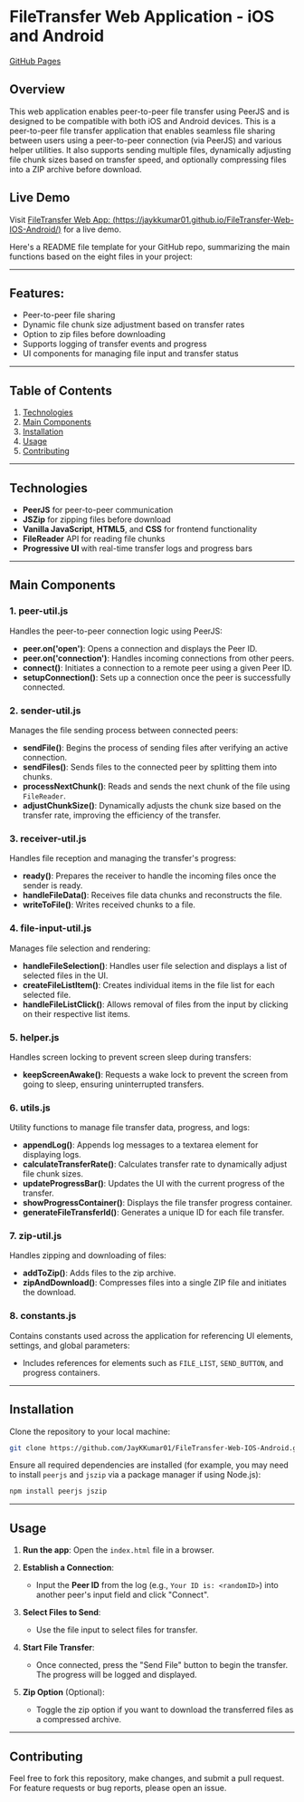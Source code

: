 # FileTransfer Web Application - iOS and Android

[GitHub Pages](https://jaykkumar01.github.io/FileTransfer-Web-IOS-Android/)

## Overview

This web application enables peer-to-peer file transfer using PeerJS and is designed to be compatible with both iOS and Android devices. This is a peer-to-peer file transfer application that enables seamless file sharing between users using a peer-to-peer connection (via PeerJS) and various helper utilities. It also supports sending multiple files, dynamically adjusting file chunk sizes based on transfer speed, and optionally compressing files into a ZIP archive before download.

## Live Demo

Visit [FileTransfer Web App: (https://jaykkumar01.github.io/FileTransfer-Web-IOS-Android/)](https://jaykkumar01.github.io/FileTransfer-Web-IOS-Android/) for a live demo.

Here's a README file template for your GitHub repo, summarizing the main functions based on the eight files in your project:

---

## Features:
- Peer-to-peer file sharing
- Dynamic file chunk size adjustment based on transfer rates
- Option to zip files before downloading
- Supports logging of transfer events and progress
- UI components for managing file input and transfer status

---

## Table of Contents
1. [Technologies](#technologies)
2. [Main Components](#main-components)
3. [Installation](#installation)
4. [Usage](#usage)
5. [Contributing](#contributing)

---

## Technologies

- **PeerJS** for peer-to-peer communication
- **JSZip** for zipping files before download
- **Vanilla JavaScript**, **HTML5**, and **CSS** for frontend functionality
- **FileReader** API for reading file chunks
- **Progressive UI** with real-time transfer logs and progress bars

---

## Main Components

### 1. **peer-util.js**
Handles the peer-to-peer connection logic using PeerJS:
- **peer.on('open')**: Opens a connection and displays the Peer ID.
- **peer.on('connection')**: Handles incoming connections from other peers.
- **connect()**: Initiates a connection to a remote peer using a given Peer ID.
- **setupConnection()**: Sets up a connection once the peer is successfully connected.

### 2. **sender-util.js**
Manages the file sending process between connected peers:
- **sendFile()**: Begins the process of sending files after verifying an active connection.
- **sendFiles()**: Sends files to the connected peer by splitting them into chunks.
- **processNextChunk()**: Reads and sends the next chunk of the file using `FileReader`.
- **adjustChunkSize()**: Dynamically adjusts the chunk size based on the transfer rate, improving the efficiency of the transfer.

### 3. **receiver-util.js**
Handles file reception and managing the transfer's progress:
- **ready()**: Prepares the receiver to handle the incoming files once the sender is ready.
- **handleFileData()**: Receives file data chunks and reconstructs the file.
- **writeToFile()**: Writes received chunks to a file.

### 4. **file-input-util.js**
Manages file selection and rendering:
- **handleFileSelection()**: Handles user file selection and displays a list of selected files in the UI.
- **createFileListItem()**: Creates individual items in the file list for each selected file.
- **handleFileListClick()**: Allows removal of files from the input by clicking on their respective list items.

### 5. **helper.js**
Handles screen locking to prevent screen sleep during transfers:
- **keepScreenAwake()**: Requests a wake lock to prevent the screen from going to sleep, ensuring uninterrupted transfers.

### 6. **utils.js**
Utility functions to manage file transfer data, progress, and logs:
- **appendLog()**: Appends log messages to a textarea element for displaying logs.
- **calculateTransferRate()**: Calculates transfer rate to dynamically adjust file chunk sizes.
- **updateProgressBar()**: Updates the UI with the current progress of the transfer.
- **showProgressContainer()**: Displays the file transfer progress container.
- **generateFileTransferId()**: Generates a unique ID for each file transfer.

### 7. **zip-util.js**
Handles zipping and downloading of files:
- **addToZip()**: Adds files to the zip archive.
- **zipAndDownload()**: Compresses files into a single ZIP file and initiates the download.

### 8. **constants.js**
Contains constants used across the application for referencing UI elements, settings, and global parameters:
- Includes references for elements such as `FILE_LIST`, `SEND_BUTTON`, and progress containers.

---

## Installation

Clone the repository to your local machine:

```bash
git clone https://github.com/JayKKumar01/FileTransfer-Web-IOS-Android.git
```

Ensure all required dependencies are installed (for example, you may need to install `peerjs` and `jszip` via a package manager if using Node.js):

```bash
npm install peerjs jszip
```

---

## Usage

1. **Run the app**: Open the `index.html` file in a browser.
   
2. **Establish a Connection**:
   - Input the **Peer ID** from the log (e.g., `Your ID is: <randomID>`) into another peer's input field and click "Connect".
   
3. **Select Files to Send**:
   - Use the file input to select files for transfer.

4. **Start File Transfer**:
   - Once connected, press the "Send File" button to begin the transfer. The progress will be logged and displayed.

5. **Zip Option** (Optional):
   - Toggle the zip option if you want to download the transferred files as a compressed archive.

---

## Contributing

Feel free to fork this repository, make changes, and submit a pull request. For feature requests or bug reports, please open an issue.
